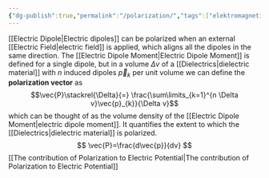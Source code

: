 ```yaml
---
{"dg-publish":true,"permalink":"/polarization/","tags":["elektromagnetiskfältteori"]}
---
```



[[Electric Dipole\|Electric dipoles]] can be polarized when an external [[Electric Field\|electric field]] is applied, which aligns all the dipoles in the same direction. The [[Electric Dipole Moment\|Electric Dipole Moment]] is defined for a single dipole, but in a volume $\Delta v$ of a [[Dielectrics\|dielectric material]] with $n$ induced dipoles $\vec{p}_k$ per unit volume we can define the **polarization vector** as
$$\vec{P}\stackrel{\Delta}{=} \frac{\sum\limits_{k=1}^{n \Delta v}\vec{p}_{k}}{\Delta v}$$
which can be thought of as the volume density of the [[Electric Dipole Moment\|electric dipole moment]]. It quantifies the extent to which the [[Dielectrics\|dielectric material]] is polarized.
$$
\vec{P}=\frac{d\vec{p}}{dv}
$$
[[The contribution of Polarization to Electric Potential\|The contribution of Polarization to Electric Potential]]

